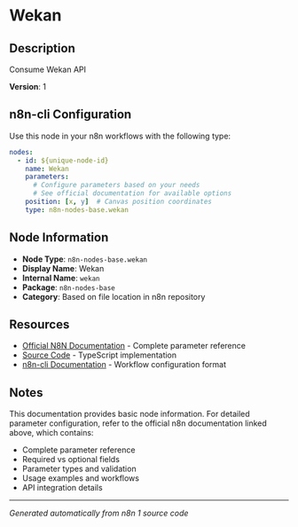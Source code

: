 # Wekan

## Description

Consume Wekan API

**Version**: 1

## n8n-cli Configuration

Use this node in your n8n workflows with the following type:

```yaml
nodes:
  - id: ${unique-node-id}
    name: Wekan
    parameters:
      # Configure parameters based on your needs
      # See official documentation for available options
    position: [x, y]  # Canvas position coordinates
    type: n8n-nodes-base.wekan
```

## Node Information

- **Node Type**: `n8n-nodes-base.wekan`
- **Display Name**: Wekan
- **Internal Name**: `wekan`
- **Package**: `n8n-nodes-base`
- **Category**: Based on file location in n8n repository

## Resources

- [Official N8N Documentation](https://docs.n8n.io/integrations/builtin/app-nodes/n8n-nodes-base.wekan/) - Complete parameter reference
- [Source Code](https://github.com/n8n-io/n8n/blob/master/packages/nodes-base/nodes/Wekan/Wekan.node.ts) - TypeScript implementation
- [n8n-cli Documentation](https://github.com/edenreich/n8n-cli) - Workflow configuration format

## Notes

This documentation provides basic node information. For detailed parameter configuration, 
refer to the official n8n documentation linked above, which contains:

- Complete parameter reference
- Required vs optional fields
- Parameter types and validation
- Usage examples and workflows
- API integration details

---
*Generated automatically from n8n 1 source code*
